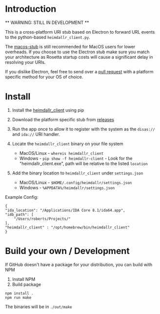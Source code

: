 # Introduction
** WARNING: STILL IN DEVELOPMENT **

This is a cross-platform URI stub based on Electron to forward URL events to the python-based `heimdallr_client.py`.

The [macos-stub](../macos-stub/README.md) is still recommended for MacOS users for lower overheads. If you choose to use the Electron stub make sure you match your architecture as Rosetta startup costs will cause a significant delay in resolving your URIs. 

If you dislike Electron, feel free to send over a [pull request](https://github.com/interruptlabs/heimdallr-client/pulls) with a platform specific method for your OS of choice.


# Install
1. Install the [heimdallr_client](../README.md) using pip
2. Download the platform specific stub from [releases](https://github.com/interruptlabs/heimdallr-client/releases)
3. Run the app once to allow it to register with the system as the `disas://` and `ida://` URI handler.
4. Locate the `heimdallr_client` binary on your file system
    - MacOS/Linux - `whereis heimdallr_client`
    - Windows - `pip show -f heimdallr-client` - Look for the "heimdallr_client.exe", path will be relative to the listed `location`

5. Add the binary location to `heimdallr_client` under `settings.json`
    - MacOS/Linux - `$HOME/.config/heimdallr/settings.json`
    - Windows - `%APPDATA%/heimdallr/settings.json`

Example Config:
```
{
"ida_location": "/Applications/IDA Core 8.1/ida64.app",
"idb_path": [
    "/Users/roberts/Projects/"
],
"heimdallr_client" : "/opt/homebrew/bin/heimdallr_client"
}
```

# Build your own / Development
If GitHub doesn't have a package for your distribution, you can build with NPM

1. Install NPM
2. Build package
```
npm install .
npm run make
```
The binaries will be in `./out/make`